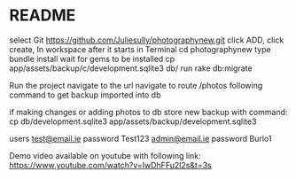 # README

select Git https://github.com/Juliesully/photographynew.git
click ADD, click create,
In workspace after it starts in Terminal cd photographynew
type bundle install wait for gems to be installed
cp app/assets/backup/c/development.sqlite3 db/
run rake db:migrate 

Run the project navigate to the url navigate to route /photos
following command to get backup imported into db

if making changes or adding photos to db store new backup with command:
cp db/development.sqlite3 app/assets/backup/development.sqlite3 

users 
test@email.ie password Test123
admin@email.ie password Burlo1

Demo video available on youtube with following link:
https://www.youtube.com/watch?v=IwDhFFu2l2s&t=3s



